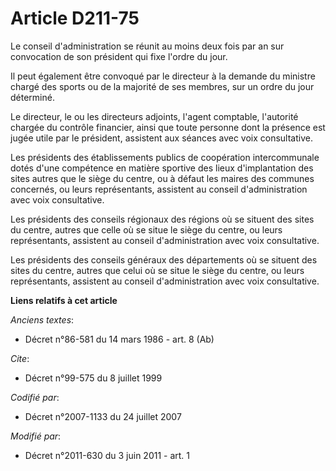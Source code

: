 # Article D211-75

Le conseil d'administration se réunit au moins deux fois par an sur convocation de son président qui fixe l'ordre du jour. 

Il peut également être convoqué par le directeur à la demande du ministre chargé des sports ou de la majorité de ses membres,
sur un ordre du jour déterminé. 

Le directeur, le ou les directeurs adjoints, l'agent comptable, l'autorité chargée du contrôle financier, ainsi que toute
personne dont la présence est jugée utile par le président, assistent aux séances avec voix consultative. 

Les présidents des établissements publics de coopération intercommunale dotés d'une compétence en matière sportive des lieux
d'implantation des sites autres que le siège du centre, ou à défaut les maires des communes concernés, ou leurs
représentants, assistent au conseil d'administration avec voix consultative. 

Les présidents des conseils régionaux des régions où se situent des sites du centre, autres que celle où se situe le siège du
centre, ou leurs représentants, assistent au conseil d'administration avec voix consultative. 

Les présidents des conseils généraux des départements où se situent des sites du centre, autres que celui où se situe le
siège du centre, ou leurs représentants, assistent au conseil d'administration avec voix consultative.

**Liens relatifs à cet article**

_Anciens textes_:

  - Décret n°86-581 du 14 mars 1986 - art. 8 (Ab)

_Cite_:

  - Décret n°99-575 du 8 juillet 1999

_Codifié par_:

  - Décret n°2007-1133 du 24 juillet 2007

_Modifié par_:

  - Décret n°2011-630 du 3 juin 2011 - art. 1
